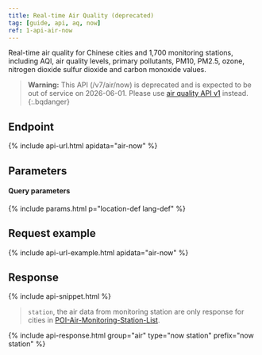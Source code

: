 ```yaml
---
title: Real-time Air Quality (deprecated)
tag: [guide, api, aq, now]
ref: 1-api-air-now
---
```


Real-time air quality for Chinese cities and 1,700 monitoring stations, including AQI, air quality levels, primary pollutants, PM10, PM2.5, ozone, nitrogen dioxide sulfur dioxide and carbon monoxide values.

> **Warning:** This API (/v7/air/now) is deprecated and is expected to be out of service on 2026-06-01. Please use [air quality API v1](/en/docs/api/air-quality/air-current/) instead.
{:.bqdanger}

## Endpoint

{% include api-url.html apidata="air-now" %}

## Parameters

#### Query parameters

{% include params.html p="location-def lang-def" %}

## Request example

{% include api-url-example.html apidata="air-now" %}

## Response

{% include api-snippet.html %}

> `station`, the air data from monitoring station are only response for cities in [POI-Air-Monitoring-Station-List](https://github.com/qwd/LocationList/blob/master/POI-Air-Monitoring-Station-List-latest.csv).

{% include api-response.html group="air" type="now station" prefix="now station" %}
